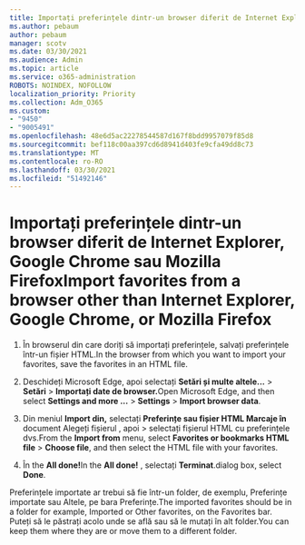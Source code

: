 ```yaml
---
title: Importați preferințele dintr-un browser diferit de Internet Explorer, Google Chrome sau Mozilla Firefox
ms.author: pebaum
author: pebaum
manager: scotv
ms.date: 03/30/2021
ms.audience: Admin
ms.topic: article
ms.service: o365-administration
ROBOTS: NOINDEX, NOFOLLOW
localization_priority: Priority
ms.collection: Adm_O365
ms.custom:
- "9450"
- "9005491"
ms.openlocfilehash: 48e6d5ac22278544587d167f8bdd9957079f85d8
ms.sourcegitcommit: bef118c00aa397cd6d8941d403fe9cfa49dd8c73
ms.translationtype: MT
ms.contentlocale: ro-RO
ms.lasthandoff: 03/30/2021
ms.locfileid: "51492146"
---
```

# <a name="import-favorites-from-a-browser-other-than-internet-explorer-google-chrome-or-mozilla-firefox"></a><span data-ttu-id="8b560-102">Importați preferințele dintr-un browser diferit de Internet Explorer, Google Chrome sau Mozilla Firefox</span><span class="sxs-lookup"><span data-stu-id="8b560-102">Import favorites from a browser other than Internet Explorer, Google Chrome, or Mozilla Firefox</span></span>

1. <span data-ttu-id="8b560-103">În browserul din care doriți să importați preferințele, salvați preferințele într-un fișier HTML.</span><span class="sxs-lookup"><span data-stu-id="8b560-103">In the browser from which you want to import your favorites, save the favorites in an HTML file.</span></span>

1. <span data-ttu-id="8b560-104">Deschideți Microsoft Edge, apoi selectați **Setări și multe altele...**  >  **Setări**  >  **Importați date de browser.**</span><span class="sxs-lookup"><span data-stu-id="8b560-104">Open Microsoft Edge, and then select **Settings and more ...** > **Settings** > **Import browser data**.</span></span>

1. <span data-ttu-id="8b560-105">Din meniul **Import din,** selectați **Preferințe sau fișier HTML Marcaje în** document Alegeți fișierul , apoi  >  selectați fișierul HTML cu preferințele dvs.</span><span class="sxs-lookup"><span data-stu-id="8b560-105">From the **Import from** menu, select **Favorites or bookmarks HTML file** > **Choose file**, and then select the HTML file with your favorites.</span></span>

1. <span data-ttu-id="8b560-106">În the **All done!**</span><span class="sxs-lookup"><span data-stu-id="8b560-106">In the **All done!**</span></span> <span data-ttu-id="8b560-107">, selectați **Terminat**.</span><span class="sxs-lookup"><span data-stu-id="8b560-107">dialog box, select **Done**.</span></span>

<span data-ttu-id="8b560-108">Preferințele importate ar trebui să fie într-un folder, de exemplu, Preferințe importate sau Altele, pe bara Preferințe.</span><span class="sxs-lookup"><span data-stu-id="8b560-108">The imported favorites should be in a folder for example, Imported or Other favorites, on the Favorites bar.</span></span> <span data-ttu-id="8b560-109">Puteți să le păstrați acolo unde se află sau să le mutați în alt folder.</span><span class="sxs-lookup"><span data-stu-id="8b560-109">You can keep them where they are or move them to a different folder.</span></span>